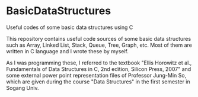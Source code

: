 # BasicDataStructures
Useful codes of some basic data structures using C

This repository contains useful code sources of some basic data structures such as Array, Linked List, Stack, Queue, Tree, Graph, etc. Most of them are written in C language and I wrote these by myself. 

As I was programming these, I referred to the textbook "Ellis Horowitz et al., Fundamentals of Data Structures in C, 2nd edition, 
Silicon Press, 2007" and some external power point representation files of Professor Jung-Min So, which are given during the course "Data Structures" in the first semester in Sogang Univ.  
